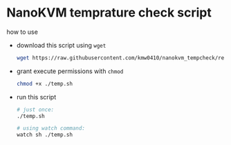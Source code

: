 # NanoKVM temprature check script

how to use
 - download this script using `wget`
    ```bash
    wget https://raw.githubusercontent.com/kmw0410/nanokvm_tempcheck/refs/heads/main/temp.sh
    ```

 - grant execute permissions with `chmod`
   ```bash
   chmod +x ./temp.sh
   ```
 - run this script
   ```bash
   # just once:
   ./temp.sh

   # using watch command:
   watch sh ./temp.sh
   ```
   
